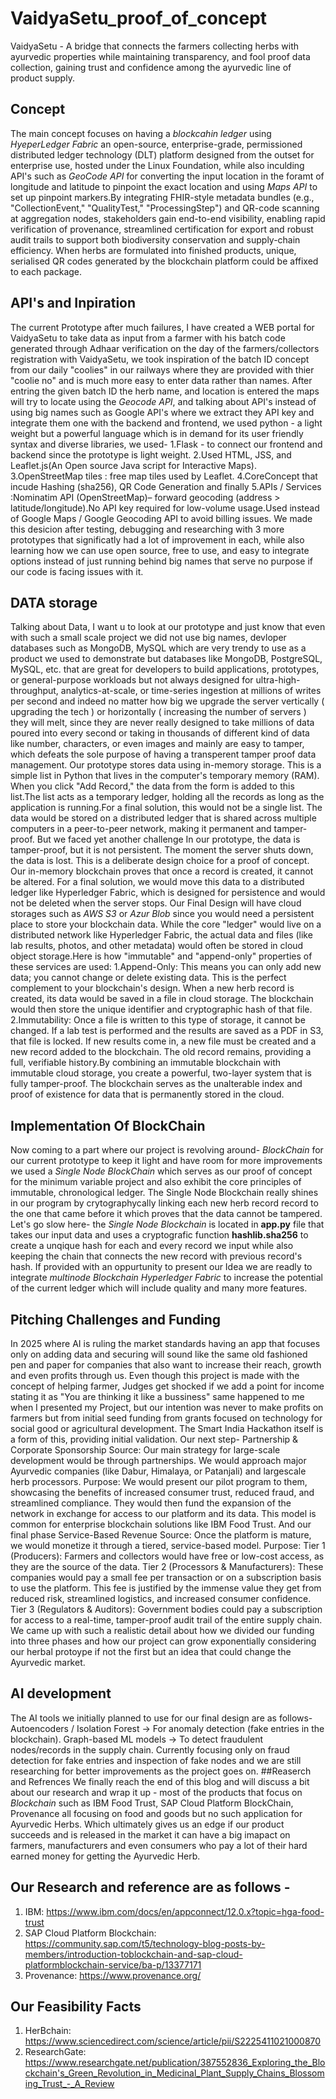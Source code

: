 # VaidyaSetu_proof_of_concept
VaidyaSetu - A bridge that connects the farmers collecting herbs with ayurvedic properties while maintaining transparency, and fool proof data collection, gaining trust and confidence among the ayurvedic line of product supply.  
## Concept
The main concept focuses on having a *blockcahin ledger* using *HyeperLedger Fabric* an open-source, enterprise-grade, permissioned distributed ledger technology (DLT) platform designed from the outset for enterprise use, hosted under the Linux Foundation, while also inculding API's such as *GeoCode API* for converting the input location in the foramt of longitude and latitude to pinpoint the exact location and using *Maps API* to set up pinpoint markers.By integrating FHIR-style metadata bundles (e.g., "CollectionEvent," "QualityTest," "ProcessingStep") and QR-code scanning at aggregation nodes, stakeholders gain end-to-end visibility, enabling rapid verification of provenance, streamlined certification for export and robust audit trails to support both biodiversity conservation and supply-chain efficiency. When herbs are formulated into finished products, unique, serialised QR codes generated by the blockchain platform could be affixed to each package.
## API's and Inpiration
The current Prototype after much failures, I have created a WEB portal for VaidyaSetu to take data as input from a farmer with his batch code generated through Adhaar verification on the day of the farmers/collectors registration with VaidyaSetu, we took inspiration of the batch ID concept from our daily "coolies" in our railways where they are provided with thier "coolie no" and is much more easy to enter data rather than names. After entring the given batch ID the herb name, and location is entered the maps will try to locate using the *Geocode API*, and talking about API's instead of using big names such as Google API's where we extract they API key and integrate them one with the backend and frontend, we used python - a light weight but a powerful language which is in demand for its user friendly syntax and diverse libraries, we used- 1.Flask - to connect our frontend and backend since the prototype is light weight. 2.Used HTML, JSS, and Leaflet.js(An Open source Java script for Interactive Maps). 3.OpenStreetMap tiles : free map tiles used by Leaflet. 4.CoreConcept that incude Hashing (sha256), QR Code Generation and finally 5.APIs / Services :Nominatim API (OpenStreetMap)– forward geocoding (address > latitude/longitude).No API key required for low-volume usage.Used instead of Google Maps / Google Geocoding API to avoid billing issues. We made this desicion after testing, debugging and researching with 3 more prototypes that significatly had a lot of improvement in each, while also learning how we can use open source, free to use, and easy to integrate options instead of just running behind big names that serve no purpose if our code is facing issues with it.
## DATA storage
Talking about Data, I want u to look at our prototype and just know that even with such a small scale project we did not use big names, devloper databases such as MongoDB, MySQL which are very trendy to use as a product we used to demonstrate but databases like MongoDB, PostgreSQL, MySQL, etc. that are great for developers to build applications, prototypes, or general-purpose workloads but not always designed for ultra-high-throughput, analytics-at-scale, or time-series ingestion at millions of writes per second and indeed no matter how big we upgrade the server vertically ( upgrading the tech ) or horizontally ( increasing the number of servers ) they will melt, since they are never really designed to take millions of data poured into every second or taking in thousands of different kind of data like number, characters, or even images and mainly are easy to tamper, which defeats the sole purpose of having a transperent tamper proof data management. Our prototype stores data using in-memory storage. This is a simple list in Python that lives in the computer's temporary memory (RAM). When you click "Add Record," the data from the form is added to this list.The list acts as a temporary ledger, holding all the records as long as the application is running.For a final solution, this would not be a single list. The data would be stored on a distributed ledger that is shared across multiple computers in a peer-to-peer network, making it permanent and tamper-proof. But we faced yet another challenge In our prototype, the data is tamper-proof, but it is not persistent. The moment the server shuts down, the data is lost. This is a deliberate design choice for a proof of concept. Our in-memory blockchain proves that once a record is created, it cannot be altered. For a final solution, we would move this data to a distributed ledger like Hyperledger Fabric, which is designed for persistence and would not be deleted when the server stops. Our Final Design will have cloud storages such as *AWS S3* or *Azur Blob* since you would need a persistent place to store your blockchain data. While the core "ledger" would live on a distributed network like Hyperledger Fabric, the actual data and files (like lab results, photos, and other metadata) would often be stored in cloud object storage.Here is how "immutable" and "append-only" properties of these services are used: 1.Append-Only: This means you can only add new data; you cannot change or delete existing data. This is the perfect complement to your blockchain's design. When a new herb record is created, its data would be saved in a file in cloud storage. The blockchain would then store the unique identifier and cryptographic hash of that file. 2.Immutability: Once a file is written to this type of storage, it cannot be changed. If a lab test is performed and the results are saved as a PDF in S3, that file is locked. If new results come in, a new file must be created and a new record added to the blockchain. The old record remains, providing a full, verifiable history.By combining an immutable blockchain with immutable cloud storage, you create a powerful, two-layer system that is fully tamper-proof. The blockchain serves as the unalterable index and proof of existence for data that is permanently stored in the cloud.
## Implementation Of BlockChain
Now coming to a part where our project is revolving around- *BlockChain* for our current prototype to keep it light and have room for more improvements we used a *Single Node BlockChain* which serves as our proof of concept for the minimum variable project and also exhibit the core principles of immutable, chronological ledger. The Single Node Blockchain really shines in our program by crytographycally linking each new herb record record to the one that came before it which proves that the data cannot be tampered. Let's go slow here- the *Single Node Blockchain* is located in **app.py** file that takes our input data and uses a cryptografic function **hashlib.sha256** to create a unqique hash for each and every record we input while also keeping the chain that connects the new record with previous record's hash. If provided with an oppurtunity to present our Idea we are readly to integrate *multinode Blockchain Hyperledger Fabric* to increase the potential of the current ledger which will include quality and many more features.
## Pitching Challenges and Funding
In 2025 where AI is ruling the market standards having an app that focuses only on adding data and securing will sound like the same old fashioned pen and paper for companies that also want to increase their reach, growth and even profits through us. Even though this project is made with the concept of helping farmer, Judges get shocked if we add a point for income stating it as "You are thinking it like a bussiness" same happened to me when I presented my Project, but our intention was never to make profits on farmers but from  initial seed funding from grants focused on technology for social good or agricultural development. The Smart India Hackathon itself is a form of this, providing initial validation. Our next step- Partnership & Corporate Sponsorship Source: Our main strategy for large-scale development would be through partnerships. We would approach major Ayurvedic companies (like Dabur, Himalaya, or Patanjali) and largescale herb processors. Purpose: We would present our pilot program to them, showcasing the benefits of increased consumer trust, reduced fraud, and streamlined compliance. They would then fund the expansion of the network in exchange for access to our platform and its data. This model is common for enterprise blockchain solutions like IBM Food Trust. And our final phase Service-Based Revenue Source: Once the platform is mature, we would monetize it through a tiered, service-based model. Purpose: Tier 1 (Producers): Farmers and collectors would have free or low-cost access, as they are the source of the data. Tier 2 (Processors & Manufacturers): These companies would pay a small fee per transaction or on a subscription basis to use the platform. This fee is justified by the immense value they get from reduced risk, streamlined logistics, and increased consumer confidence. Tier 3 (Regulators & Auditors): Government bodies could pay a subscription for access to a real-time, tamper-proof audit trail of the entire supply chain. We came up with such a realistic detail about how we divided our funding into three phases and how our project can grow exponentially considering our herbal protoype if not the first but an idea that could change the Ayurvedic market. 
## AI development
The AI tools we initially planned to use for our final design are as follows- Autoencoders / Isolation Forest → For anomaly detection (fake entries in the blockchain). Graph-based ML models → To detect fraudulent nodes/records in the supply chain. Currently focusing only on fraud detection for fake entries and inspection of fake nodes and we are still researching for better improvements as the project goes on.
##Reaserch and Refrences
We finally reach the end of this blog and will discuss a bit about our research and wrap it up - most of the products that focus on *Blockchain* such as IBM Food Trust, SAP Cloud Platform BlockChain, Provenance all focusing on food and goods but no such application for Ayurvedic Herbs. Which ultimately gives us an edge if our product succeeds and is released in the market it can have a big imapact on farmers, manufacturers and even consumers who pay a lot of their hard earned money for getting the Ayurvedic Herb.
## Our Research and reference are as follows -
1. IBM: https://www.ibm.com/docs/en/appconnect/12.0.x?topic=hga-food-trust
2. SAP Cloud Platform Blockchain: https://community.sap.com/t5/technology-blog-posts-by-members/introduction-toblockchain-and-sap-cloud-platformblockchain-service/ba-p/13377171
3. Provenance: https://www.provenance.org/
## Our Feasibility Facts
1. HerBchain: https://www.sciencedirect.com/science/article/pii/S2225411021000870
2. ResearchGate: https://www.researchgate.net/publication/387552836_Exploring_the_Blockchain's_Green_Revolution_in_Medicinal_Plant_Supply_Chains_Blossoming_Trust_-_A_Review










